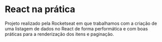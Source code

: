 # React na prática 

Projeto realizado pela Rocketseat em que trabalhamos com a criação de uma listagem de dados no React de forma performática e com boas práticas para a renderização dos itens e paginação.